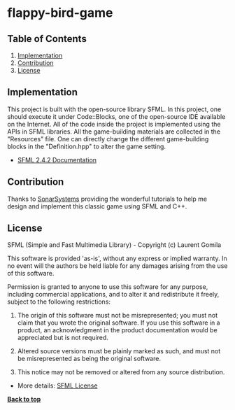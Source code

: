 # flappy-bird-game

## Table of Contents

1. [Implementation](#implementation)
1. [Contribution](#contribution)
1. [License](#license)

## Implementation

This project is built with the open-source library SFML. In this project, one should execute it under Code::Blocks, one of the open-source IDE available on the Internet. All of the code inside the project is implemented using the APIs in SFML libraries. All the game-building materials are collected in the "Resources" file. One can directly change the different game-building blocks in the "Definition.hpp" to alter the game setting.

* [SFML 2.4.2 Documentation](https://www.sfml-dev.org/documentation/2.4.2/)

## Contribution

Thanks to [SonarSystems](https://github.com/SonarSystems) providing the wonderful tutorials to help me design and implement this classic game using SFML and C++.

## License

SFML (Simple and Fast Multimedia Library) - Copyright (c) Laurent Gomila

This software is provided 'as-is', without any express or implied warranty.
In no event will the authors be held liable for any damages arising from
the use of this software.

Permission is granted to anyone to use this software for any purpose,
including commercial applications, and to alter it and redistribute it
freely, subject to the following restrictions:

1. The origin of this software must not be misrepresented; you must not claim
   that you wrote the original software. If you use this software in a product,
   an acknowledgment in the product documentation would be appreciated but is
   not required.

2. Altered source versions must be plainly marked as such, and must not be
   misrepresented as being the original software.

3. This notice may not be removed or altered from any source distribution.

* More details: [SFML License](https://www.sfml-dev.org/license.php)

**[Back to top](#table-of-contents)**
